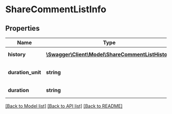 # ShareCommentListInfo

## Properties
Name | Type | Description | Notes
------------ | ------------- | ------------- | -------------
**history** | [**\Swagger\Client\Model\ShareCommentListHistory**](ShareCommentListHistory.md) | History of asset | 
**duration_unit** | **string** | Duration unit of asset | 
**duration** | **string** | Duration of asset | 

[[Back to Model list]](../README.md#documentation-for-models) [[Back to API list]](../README.md#documentation-for-api-endpoints) [[Back to README]](../README.md)


